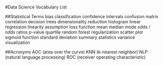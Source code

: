#Data Science Vocabulary List

##Statistical Terms
bias
classification
confidence intervals
confusion matrix
correlation
decision trees
dimensionality reduction
histogram
linear regression
linearity assumption
loss function
mean
median
mode
odds / odds ratios
p-value
quartile
random forest
regularization
scatter plot
sigmoid function
standard deviation
summary statistics
variance
visualization

##Acronyms
AOC (area over the curve)
KNN (k-nearest neighbor)
NLP (natural language processing)
ROC (receiver operating characteristic)
